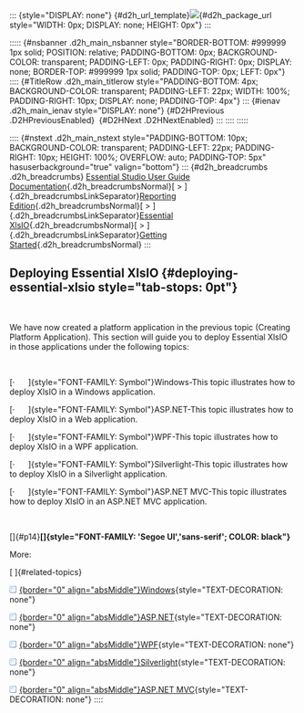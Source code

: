 ::: {style="DISPLAY: none"}
[](ms-xhelp:///?Id=d2h_url_template){#d2h_url_template}![](!package_url!){#d2h_package_url style="WIDTH: 0px; DISPLAY: none; HEIGHT: 0px"}
:::

::::: {#nsbanner .d2h_main_nsbanner style="BORDER-BOTTOM: #999999 1px solid; POSITION: relative; PADDING-BOTTOM: 0px; BACKGROUND-COLOR: transparent; PADDING-LEFT: 0px; PADDING-RIGHT: 0px; DISPLAY: none; BORDER-TOP: #999999 1px solid; PADDING-TOP: 0px; LEFT: 0px"}
:::: {#TitleRow .d2h_main_titlerow style="PADDING-BOTTOM: 4px; BACKGROUND-COLOR: transparent; PADDING-LEFT: 22px; WIDTH: 100%; PADDING-RIGHT: 10px; DISPLAY: none; PADDING-TOP: 4px"}
::: {#ienav .d2h_main_ienav style="DISPLAY: none"}
[](ms-xhelp:///?Id=e1ba450f-74e6-4ce2-9100-821f1b29c9a2){#D2HPrevious .D2HPreviousEnabled}  [](ms-xhelp:///?Id=0effebdd-355e-46fd-a49a-51683255670a){#D2HNext .D2HNextEnabled}
:::
::::
:::::

:::: {#nstext .d2h_main_nstext style="PADDING-BOTTOM: 10px; BACKGROUND-COLOR: transparent; PADDING-LEFT: 22px; PADDING-RIGHT: 10px; HEIGHT: 100%; OVERFLOW: auto; PADDING-TOP: 5px" hasuserbackground="true" valign="bottom"}
::: {#d2h_breadcrumbs .d2h_breadcrumbs}
[Essential Studio User Guide Documentation](ms-xhelp:///?Id=12457748-09e3-4d74-a240-8e049cedf030){.d2h_breadcrumbsNormal}[ \> ]{.d2h_breadcrumbsLinkSeparator}[Reporting Edition](ms-xhelp:///?Id=027aa5b6-6676-4f93-ad23-c20e8c45792e){.d2h_breadcrumbsNormal}[ \> ]{.d2h_breadcrumbsLinkSeparator}[Essential XlsIO](ms-xhelp:///?Id=b01a1b50-1d7d-40c0-bc83-af67e57c9005){.d2h_breadcrumbsNormal}[ \> ]{.d2h_breadcrumbsLinkSeparator}[Getting Started](ms-xhelp:///?Id=ad99231a-9920-49c5-b9a3-8c0224163396){.d2h_breadcrumbsNormal}
:::

## Deploying Essential XlsIO {#deploying-essential-xlsio style="tab-stops: 0pt"}

 

We have now created a platform application in the previous topic (Creating Platform Application). This section will guide you to deploy Essential XlsIO in those applications under the following topics:

 

[·      ]{style="FONT-FAMILY: Symbol"}Windows-This topic illustrates how to deploy XlsIO in a Windows application.

[·      ]{style="FONT-FAMILY: Symbol"}ASP.NET-This topic illustrates how to deploy XlsIO in a Web application.

[·      ]{style="FONT-FAMILY: Symbol"}WPF-This topic illustrates how to deploy XlsIO in a WPF application.

[·      ]{style="FONT-FAMILY: Symbol"}Silverlight-This topic illustrates how to deploy XlsIO in a Silverlight application.

[·      ]{style="FONT-FAMILY: Symbol"}ASP.NET MVC-This topic illustrates how to deploy XlsIO in an ASP.NET MVC application.

 

[]{#p14}**[]{style="FONT-FAMILY: 'Segoe UI','sans-serif'; COLOR: black"}** 

More:

[ ]{#related-topics}

[![](button.gif){border="0" align="absMiddle"}Windows](ms-xhelp:///?Id=0effebdd-355e-46fd-a49a-51683255670a){style="TEXT-DECORATION: none"}

[![](button.gif){border="0" align="absMiddle"}ASP.NET](ms-xhelp:///?Id=4588fded-1f66-43b5-8a2a-4f886fcf3889){style="TEXT-DECORATION: none"}

[![](button.gif){border="0" align="absMiddle"}WPF](ms-xhelp:///?Id=a113c423-627c-4980-a8dd-8a55c026f3f8){style="TEXT-DECORATION: none"}

[![](button.gif){border="0" align="absMiddle"}Silverlight](ms-xhelp:///?Id=f70d13f2-a92d-4265-ae40-bc9148a99a79){style="TEXT-DECORATION: none"}

[![](button.gif){border="0" align="absMiddle"}ASP.NET MVC](ms-xhelp:///?Id=6192001a-97ff-4ed9-873d-fb7c6eab0914){style="TEXT-DECORATION: none"}
::::
